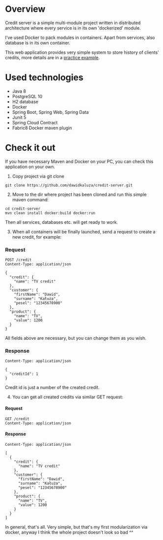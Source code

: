 # Overview

Credit server is a simple multi-module project written in distributed architecture where every service is in its own 'dockerized' module.

I've used Docker to pack modules in containers.
Apart from services, also database is in its own container.

This web application provides very simple system to store history of clients' credits, more details are in a [practice example](#check-it-out).

# Used technologies

- Java 8
- PostgreSQL 10
- H2 database
- Docker
- Spring Boot, Spring Web, Spring Data
- Junit 5
- Spring Cloud Contract
- Fabric8 Docker maven plugin

# Check it out

If you have necessary Maven and Docker on your PC, you can check this application on your own.

1. Copy project via git clone

`git clone https://github.com/dawidkaluza/credit-server.git`

2. Move to the dir where project has been cloned and run this simple maven command:
```
cd credit-server
mvn clean install docker:build docker:run
```

Then all services, databases etc. will get ready to work.

3. When all containers will be finally launched, send a request to create a new credit, for example:

### Request
```
POST /credit
Content-Type: application/json

{
  "credit": {
    "name": "TV credit"
  },
  "customer": {
    "firstName": "Dawid",
    "surname": "Kałuża",
    "pesel": "12345678900"
  },
  "product": {
    "name": "TV",
    "value": 1200
  }
}
```
All fields above are necessary, but you can change them as you wish.

### Response
```
Content-Type: application/json

{
  "creditId": 1
}
```
Credit id is just a number of the created credit.

4. You can get all created credits via similar GET request:

#### Request
```
GET /credit
Content-Type: application/json
```

#### Response
```
Content-Type: application/json

[
  {
    "credit": {
      "name": "TV credit"
    },
    "customer": {
      "firstName": "Dawid",
      "surname": "Kałuża",
      "pesel": "12345678900"
    },
    "product": {
      "name": "TV",
      "value": 1200
    }
  }
]
```

In general, that's all. Very simple, but that's my first modularization via docker, anyway I think the whole project doesn't look so bad ^^